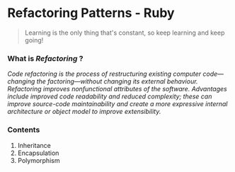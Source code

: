 # Refactoring Patterns - Ruby

> Learning is the only thing that's constant, so keep learning and keep going!

### What is *Refactoring* ?
*Code refactoring is the process of restructuring existing computer code—changing the factoring—without changing its external behaviour. Refactoring improves nonfunctional attributes of the software. Advantages include improved code readability and reduced complexity; these can improve source-code maintainability and create a more expressive internal architecture or object model to improve extensibility.*

### Contents

1. Inheritance
2. Encapsulation
3. Polymorphism